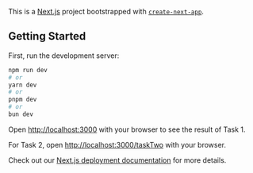 This is a [Next.js](https://nextjs.org) project bootstrapped with [`create-next-app`](https://nextjs.org/docs/app/api-reference/cli/create-next-app).

## Getting Started

First, run the development server:

```bash
npm run dev
# or
yarn dev
# or
pnpm dev
# or
bun dev
```

Open [http://localhost:3000](http://localhost:3000) with your browser to see the result of Task 1.

For Task 2, open [http://localhost:3000/taskTwo](http://localhost:3000/taskTwo) with your browser.

Check out our [Next.js deployment documentation](https://nextjs.org/docs/app/building-your-application/deploying) for more details.
